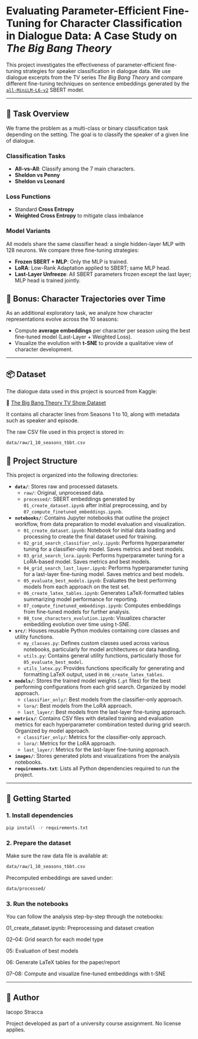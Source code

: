 # Evaluating Parameter-Efficient Fine-Tuning for Character Classification in Dialogue Data: A Case Study on *The Big Bang Theory*

This project investigates the effectiveness of parameter-efficient fine-tuning strategies for speaker classification in dialogue data. We use dialogue excerpts from the TV series *The Big Bang Theory* and compare different fine-tuning techniques on sentence embeddings generated by the [`all-MiniLM-L6-v2`](https://huggingface.co/sentence-transformers/all-MiniLM-L6-v2) SBERT model.

---

## 🧠 Task Overview

We frame the problem as a multi-class or binary classification task depending on the setting. The goal is to classify the speaker of a given line of dialogue.

### Classification Tasks
- **All-vs-All**: Classify among the 7 main characters.
- **Sheldon vs Penny**
- **Sheldon vs Leonard**

### Loss Functions
- Standard **Cross Entropy**
- **Weighted Cross Entropy** to mitigate class imbalance

### Model Variants
All models share the same classifier head: a single hidden-layer MLP with 128 neurons. We compare three fine-tuning strategies:
- **Frozen SBERT + MLP**: Only the MLP is trained.
- **LoRA**: Low-Rank Adaptation applied to SBERT; same MLP head.
- **Last-Layer Unfreeze**: All SBERT parameters frozen except the last layer; MLP head is trained jointly.

## 🎯 Bonus: Character Trajectories over Time

As an additional exploratory task, we analyze how character representations evolve across the 10 seasons:
- Compute **average embeddings** per character per season using the best fine-tuned model (Last-Layer + Weighted Loss).
- Visualize the evolution with **t-SNE** to provide a qualitative view of character development.

---


## 📦 Dataset

The dialogue data used in this project is sourced from Kaggle:

🔗 [The Big Bang Theory TV Show Dataset](https://www.kaggle.com/code/lydia70/big-bang-theory-tv-show)

It contains all character lines from Seasons 1 to 10, along with metadata such as speaker and episode.

The raw CSV file used in this project is stored in:

```
data/raw/1_10_seasons_tbbt.csv
```


## 📁 Project Structure

This project is organized into the following directories:

-   **`data/`**: Stores raw and processed datasets.
    -   `raw/`: Original, unprocessed data.
    -   `processed/`: SBERT embeddings generated by `01_create_dataset.ipynb` after initial preprocessing, and by `07_compute_finetuned_embeddings.ipynb`.
-   **`notebooks/`**: Contains Jupyter notebooks that outline the project workflow, from data preparation to model evaluation and visualization.
    -   `01_create_dataset.ipynb`: Notebook for initial data loading and processing to create the final dataset used for training.
    -   `02_grid_search_classifier_only.ipynb`: Performs hyperparameter tuning for a classifier-only model. Saves metrics and best models.
    -   `03_grid_search_lora.ipynb`: Performs hyperparameter tuning for a LoRA-based model. Saves metrics and best models.
    -   `04_grid_search_last_layer.ipynb`: Performs hyperparameter tuning for a last-layer fine-tuning model. Saves metrics and best models.
    -   `05_evaluate_best_models.ipynb`: Evaluates the best performing models from each approach on the test set.
    -   `06_create_latex_tables.ipynb`: Generates LaTeX-formatted tables summarizing model performance for reporting.
    -   `07_compute_finetuned_embeddings.ipynb`: Computes embeddings from fine-tuned models for further analysis.
    -   `08_tsne_characters_evolution.ipynb`: Visualizes character embedding evolution over time using t-SNE.
-   **`src/`**: Houses reusable Python modules containing core classes and utility functions.
    -   `my_classes.py`: Defines custom classes used across various notebooks, particularly for model architectures or data handling.
    -   `utils.py`: Contains general utility functions, particularly those for `05_evaluate_best_model`.
    -   `utils_latex.py`: Provides functions specifically for generating and formatting LaTeX output, used in `06_create_latex_tables`.
-   **`models/`**: Stores the trained model weights (`.pt` files) for the best performing configurations from each grid search. Organized by model approach.
    -   `classifier_only/`: Best models from the classifier-only approach.
    -   `lora/`: Best models from the LoRA approach.
    -   `last_layer/`: Best models from the last-layer fine-tuning approach.
-   **`metrics/`**: Contains CSV files with detailed training and evaluation metrics for each hyperparameter combination tested during grid search. Organized by model approach.
    -   `classifier_only/`: Metrics for the classifier-only approach.
    -   `lora/`: Metrics for the LoRA approach.
    -   `last_layer/`: Metrics for the last-layer fine-tuning approach.
-   **`images/`**: Stores generated plots and visualizations from the analysis notebooks.
-   **`requirements.txt`**: Lists all Python dependencies required to run the project.



---

## 🚀 Getting Started

### 1. Install dependencies

```bash
pip install -r requirements.txt
```

### 2. Prepare the dataset
Make sure the raw data file is available at:

```bash
data/raw/1_10_seasons_tbbt.csv
```

Precomputed embeddings are saved under:

```bash
data/processed/
```

### 3. Run the notebooks
You can follow the analysis step-by-step through the notebooks:

01_create_dataset.ipynb: Preprocessing and dataset creation

02–04: Grid search for each model type

05: Evaluation of best models

06: Generate LaTeX tables for the paper/report

07–08: Compute and visualize fine-tuned embeddings with t-SNE

---

## 👤 Author
Iacopo Stracca

Project developed as part of a university course assignment. No license applies.
